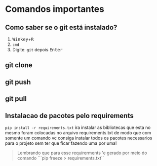 # Comandos importantes

## Como saber se o git está instalado?
1. <kbd>Winkey</kbd>+<kbd>R</kbd>
2. ```cmd```
3. Digite: ```git``` depois <kbd>Enter</kbd>

## git clone

## git push

## git pull

## Instalacao de pacotes pelo requirements
``` pip install -r requirements.txt ```
ira instalar as bibliotecas que esta no mesmo foram colocadas no arquivo requirements.txt de modo que com somente um comando vc consiga instalar todos os pacotes necessarios para o projeto sem ter que ficar fazendo uma por uma! 
> Lembrando que para esse requirerments 'e gerado por meio do comando ```pip freeze > requirements.txt`` 


